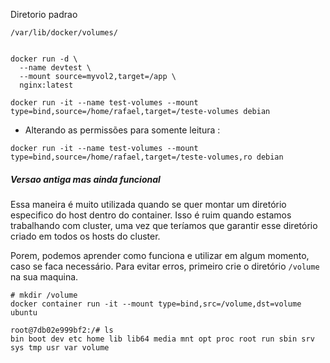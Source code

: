 Diretorio padrao

``` /var/lib/docker/volumes/ ```  

```

docker run -d \
  --name devtest \
  --mount source=myvol2,target=/app \
  nginx:latest

```

``` docker run -it --name test-volumes --mount type=bind,source=/home/rafael,target=/teste-volumes debian ```

* Alterando as permissões para somente leitura :

``` docker run -it --name test-volumes --mount type=bind,source=/home/rafael,target=/teste-volumes,ro debian ```    

##### Versao antiga mas ainda funcional

Essa maneira é muito utilizada quando se quer montar um diretório especifico do host dentro do container. Isso é ruim quando estamos trabalhando com cluster, uma vez que teríamos que garantir esse diretório criado em todos os hosts do cluster.

Porem, podemos aprender como funciona e utilizar em algum momento, caso se faca necessário. Para evitar erros, primeiro crie o diretório ```/volume ``` na sua maquina.

``` # mkdir /volume ``` <br>
``` docker container run -it --mount type=bind,src=/volume,dst=volume ubuntu ``` <br>

``` 
root@7db02e999bf2:/# ls
bin boot dev etc home lib lib64 media mnt opt proc root run sbin srv sys tmp usr var volume 

```